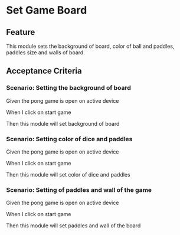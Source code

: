 # Set Game Board

## Feature

This module sets the background of board, color of ball and paddles, paddles size and walls of board.

## Acceptance Criteria

### Scenario: Setting the background of board

  Given the pong game is open on active device

  When I click on start game

  Then this module will set background of board

### Scenario: Setting color of dice and paddles

  Given the pong game is open on active device

  When I click on start game

  Then this module will set color of dice and paddles

### Scenario: Setting of paddles and wall of the game

  Given the pong game is open on active device

  When I click on start game

  Then this module will set paddles and wall of the board
